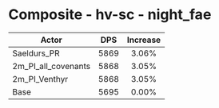 # Composite - hv-sc - night_fae
| Actor | DPS | Increase |
|---|:---:|:---:|
|Saeldurs_PR|5869|3.06%|
|2m_PI_all_covenants|5868|3.05%|
|2m_PI_Venthyr|5868|3.05%|
|Base|5695|0.00%|
